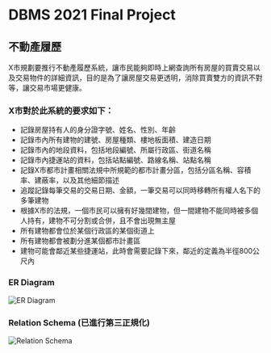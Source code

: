 # DBMS 2021 Final Project
## 不動產履歷
X市規劃要推行不動產履歷系統，讓市民能夠即時上網查詢所有房屋的買賣交易以及交易物件的詳細資訊，目的是為了讓房屋交易更透明，消除買賣雙方的資訊不對等，讓交易市場更健康。

### X市對於此系統的要求如下：
- 記錄房屋持有人的身分證字號、姓名、性別、年齡
- 記錄市內所有建物的建號、房屋種類、樓地板面積、建造日期
- 記錄市內的地段資料，包括地段編號、所屬行政區、街道名稱
- 記錄市內捷運站的資料，包括站點編號、路線名稱、站點名稱
- 記錄X市都市計畫相關法規中所規範的都市計畫分區，包括分區名稱、容積率、建蔽率，以及其他細節描述
- 追蹤記錄每筆交易的交易日期、金額，一筆交易可以同時移轉所有權人名下的多筆建物
- 根據X市的法規，一個市民可以擁有好幾間建物，但一間建物不能同時被多個人持有，建物不可分割或合併，且不會出現無主屋
- 所有建物都會位於某個行政區的某個街道上
- 所有建物都會被劃分進某個都市計畫區
- 建物可能會鄰近某些捷運站，此時會需要記錄下來，鄰近的定義為半徑800公尺內

### ER Diagram
![ER Diagram]()

### Relation Schema (已進行第三正規化)
![Relation Schema]()